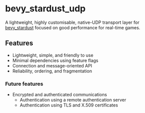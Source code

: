 # bevy_stardust_udp
A lightweight, highly customisable, native-UDP transport layer for [bevy_stardust](https://crates.io/crates/bevy_stardust) focused on good performance for real-time games.

## Features
- Lightweight, simple, and friendly to use
- Minimal dependencies using feature flags
- Connection and message-oriented API
- Reliability, ordering, and fragmentation

### Future features
- Encrypted and authenticated communications
    - Authentication using a remote authentication server
    - Authentication using TLS and X.509 certificates